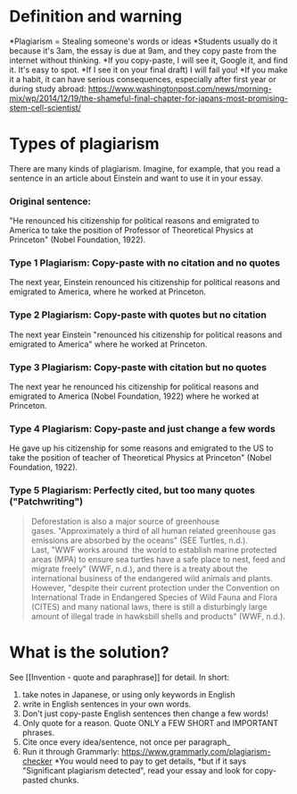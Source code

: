 # Definition and warning
*Plagiarism = Stealing someone's words or ideas 
*Students usually do it because it's 3am, the essay is due at 9am, and they copy paste from the internet without thinking. 
*If you copy-paste, I will see it, Google it, and find it. It's easy to spot.
*If I see it on your final draft) I will fail you! 
*If you make it a habit, it can have serious consequences, especially after first year or during study abroad: https://www.washingtonpost.com/news/morning-mix/wp/2014/12/19/the-shameful-final-chapter-for-japans-most-promising-stem-cell-scientist/


# Types of plagiarism 
There are many kinds of plagiarism. Imagine, for example, that you read a sentence in an article about Einstein and want to use it in your essay.

### Original sentence:
"He renounced his citizenship for political reasons and emigrated to America to take the position of Professor of Theoretical Physics at Princeton" (Nobel Foundation, 1922).

### Type 1 Plagiarism: Copy-paste with no citation and no quotes
The next year, Einstein <red>renounced his citizenship for political reasons and emigrated to America, </red> where he worked at Princeton.

### Type 2 Plagiarism: Copy-paste with quotes but no citation
The next year Einstein <red>"renounced his citizenship for political reasons and emigrated to America"</red> where he worked at Princeton.

### Type 3 Plagiarism: Copy-paste with citation but no quotes
The next year he renounced his citizenship for political reasons and emigrated to America (Nobel Foundation, 1922) where he worked at Princeton.

### Type 4 Plagiarism: Copy-paste and just change a few words
He <orange>gave up</orange> his citizenship for  <orange>some </orange> reasons and emigrated to  <orange>the US </orange> to take the position of  <orange>teacher </orange> of Theoretical Physics at Princeton" (Nobel Foundation, 1922).



### Type 5 Plagiarism: Perfectly cited, but too many quotes ("Patchwriting")
>Deforestation is also a major source of greenhouse gases. <red>"Approximately a third of all human related greenhouse gas emissions are absorbed by the oceans"</red> (SEE Turtles, n.d.). Last, <red>"WWF works around  the world to establish marine protected areas (MPA) to ensure sea turtles have a safe place to nest, feed and migrate freely"</red> (WWF, n.d.), and there is a treaty about the international business of the endangered wild animals and plants. However, <red>"despite their current protection under the Convention on International Trade in Endangered Species of Wild Fauna and Flora (CITES) and many national laws, there is still a disturbingly large amount of illegal trade in hawksbill shells and products"<red> (WWF, n.d.).


# What is the solution?
See [[Invention - quote and paraphrase]] for detail. In short:
1) take notes in Japanese, or using only keywords in English
2) write in English sentences in your own words.
3) Don't just copy-paste English sentences then change a few words!
5) Only quote for a reason. Quote ONLY a FEW SHORT and IMPORTANT phrases.
6) Cite once every idea/sentence, not once per paragraph_
7) Run it through Grammarly: https://www.grammarly.com/plagiarism-checker
*You would need to pay to get details, 
*but if it says "Significant plagiarism detected", read your essay and look for copy-pasted chunks. 




